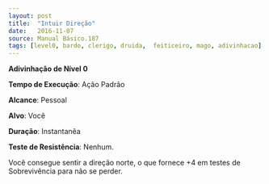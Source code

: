 ```yaml
---
layout: post
title:  "Intuir Direção"
date:   2016-11-07
source: Manual Básico.187
tags: [level0, bardo, clerigo, druida,  feiticeiro, mago, adivinhacao]
---
```


**Adivinhação de Nível 0**

**Tempo de Execução**: Ação Padrão

**Alcance**: Pessoal

**Alvo**: Você

**Duração**: Instantanêa

**Teste de Resistência**: Nenhum.

Você consegue sentir a direção norte,
o que fornece +4 em testes de Sobrevivência para não se perder.